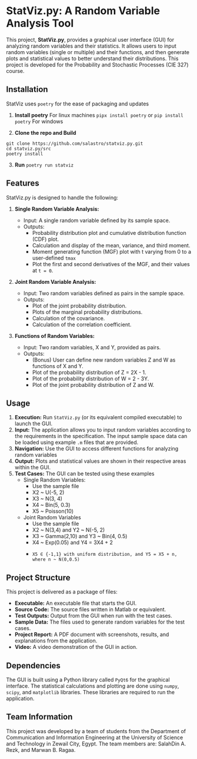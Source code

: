 # StatViz.py: A Random Variable Analysis Tool

This project, **StatViz.py**, provides a graphical user interface (GUI) for analyzing random variables and their statistics. It allows users to input random variables (single or multiple) and their functions, and then generate plots and statistical values to better understand their distributions. This project is developed for the Probability and Stochastic Processes (CIE 327) course.

## Installation
StatViz uses `poetry` for the ease of packaging and updates
1. **Install poetry**
For linux machines
```pipx install poetry```
or
```pip install poetry```
For windows 

2. **Clone the repo and Build**
```
git clone https://github.com/salastro/statviz.py.git
cd statviz.py/src
poetry install 
```

3. **Run**
```poetry run statviz```

## Features

StatViz.py is designed to handle the following:

1.  **Single Random Variable Analysis:**
    *   Input: A single random variable defined by its sample space.
    *   Outputs:
        *   Probability distribution plot and cumulative distribution function (CDF) plot.
        *   Calculation and display of the mean, variance, and third moment.
        *   Moment generating function (MGF) plot with t varying from 0 to a user-defined `tmax`
        *   Plot the first and second derivatives of the MGF, and their values at `t = 0`.

2.  **Joint Random Variable Analysis:**
    *   Input: Two random variables defined as pairs in the sample space.
    *   Outputs:
        *   Plot of the joint probability distribution.
        *   Plots of the marginal probability distributions.
        *   Calculation of the covariance.
        *   Calculation of the correlation coefficient.

3.  **Functions of Random Variables:**
    *   Input: Two random variables, X and Y, provided as pairs.
    *   Outputs:
        *   (Bonus) User can define new random variables Z and W as functions of X and Y.
        *   Plot of the probability distribution of Z = 2X - 1.
        *   Plot of the probability distribution of W = 2 - 3Y.
        *   Plot of the joint probability distribution of Z and W.

## Usage

1.  **Execution:** Run `StatViz.py` (or its equivalent compiled executable) to launch the GUI.
2.  **Input:** The application allows you to input random variables according to the requirements in the specification.  The input sample space data can be loaded using example `.m` files that are provided.
3.  **Navigation:** Use the GUI to access different functions for analyzing random variables
4.  **Output:** Plots and statistical values are shown in their respective areas within the GUI.
5.  **Test Cases:** The GUI can be tested using these examples
    *   Single Random Variables:
        *   Use the sample file
        *   X2 ~ U(-5, 2)
        *   X3 ~ N(3, 4)
        *   X4 ~ Bin(5, 0.3)
        *   X5 ~ Poisson(10)
    *   Joint Random Variables
        *   Use the sample file
        *    X2 ~ N(3,4) and Y2 ~ N(-5, 2)
        *    X3 ~ Gamma(2,10) and Y3 ~ Bin(4, 0.5)
        *    X4 ~ Exp(0.05) and Y4 = 3X4 + 2
        *     X5 ∈ {-1,1} with uniform distribution, and Y5 = X5 + n, where n ~ N(0,0.5)

## Project Structure

This project is delivered as a package of files:

*   **Executable:** An executable file that starts the GUI.
*   **Source Code:** The source files written in Matlab or equivalent.
*   **Test Outputs:** Output from the GUI when run with the test cases.
*   **Sample Data:** The files used to generate random variables for the test cases.
*   **Project Report:** A PDF document with screenshots, results, and explanations from the application.
*   **Video:** A video demonstration of the GUI in action.

## Dependencies

The GUI is built using a Python library called `PyQt6` for the graphical interface. The statistical calculations and plotting are done using `numpy`, `scipy`, and `matplotlib` libraries. These libraries are required to run the application.

## Team Information

This project was developed by a team of students from the Department of Communication and Information Engineering at the University of Science and Technology in Zewail City, Egypt. The team members are: SalahDin A. Rezk, and Marwan B. Ragaa.
